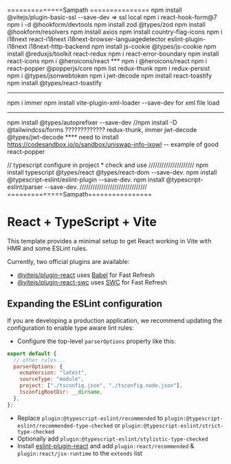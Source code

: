 ==============Sampath ===============
npm install @vitejs/plugin-basic-ssl --save-dev => ssl local
npm i react-hook-form@7
npm i -d @hookform/devtools
npm install zod @types/zod
npm install @hookform/resolvers
npm install axios
npm install country-flag-icons
npm i i18next react-i18next i18next-browser-languagedetector eslint-plugin-i18next i18next-http-backend
npm install js-cookie @types/js-cookie
npm install @reduxjs/toolkit react-redux
npm i react-error-boundary
npm install react-icons
npm i @heroicons/react \*\*\*
npm i @heroicons/react
npm i react-popper @popperjs/core
npm list redux-thunk
npm i redux-persist
npm i @types/jsonwebtoken
npm i jwt-decode
npm install react-toastify
npm install @types/react-toastify

---

npm i immer
npm install vite-plugin-xml-loader --save-dev for xml file load

---

npm install @types/autoprefixer --save-dev
//npm install -D @tailwindcss/forms
?????????????
redux-thunk, immer
jwt-decode @types/jwt-decode \*\*\*\* need to install
https://codesandbox.io/p/sandbox/uniswap-info-ixowl -- example of good react-popper

// typescript configure in project \* check and use /////////////////////
npm install typescript @types/react @types/react-dom --save-dev.
npm install @typescript-eslint/eslint-plugin --save-dev.
npm install @typescript-eslint/parser --save-dev.
///////////////////////////////
==============Sampath================

# React + TypeScript + Vite

This template provides a minimal setup to get React working in Vite with HMR and some ESLint rules.

Currently, two official plugins are available:

- [@vitejs/plugin-react](https://github.com/vitejs/vite-plugin-react/blob/main/packages/plugin-react/README.md) uses [Babel](https://babeljs.io/) for Fast Refresh
- [@vitejs/plugin-react-swc](https://github.com/vitejs/vite-plugin-react-swc) uses [SWC](https://swc.rs/) for Fast Refresh

## Expanding the ESLint configuration

If you are developing a production application, we recommend updating the configuration to enable type aware lint rules:

- Configure the top-level `parserOptions` property like this:

```js
export default {
  // other rules...
  parserOptions: {
    ecmaVersion: "latest",
    sourceType: "module",
    project: ["./tsconfig.json", "./tsconfig.node.json"],
    tsconfigRootDir: __dirname,
  },
};
```

- Replace `plugin:@typescript-eslint/recommended` to `plugin:@typescript-eslint/recommended-type-checked` or `plugin:@typescript-eslint/strict-type-checked`
- Optionally add `plugin:@typescript-eslint/stylistic-type-checked`
- Install [eslint-plugin-react](https://github.com/jsx-eslint/eslint-plugin-react) and add `plugin:react/recommended` & `plugin:react/jsx-runtime` to the `extends` list
